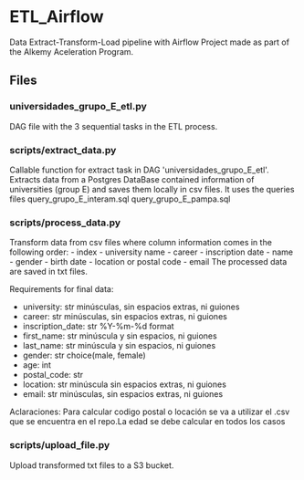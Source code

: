 # ETL_Airflow
Data Extract-Transform-Load pipeline with Airflow
Project made as part of the Alkemy Aceleration Program.

## Files

### universidades_grupo_E_etl.py
DAG file with the 3 sequential tasks in the ETL process.

### scripts/extract_data.py 
Callable function for extract task in DAG 'universidades_grupo_E_etl'.
   Extracts data from a Postgres DataBase contained information of universities (group E)
    and saves them locally in csv files.
It uses the queries files
query_grupo_E_interam.sql
query_grupo_E_pampa.sql

### scripts/process_data.py 
Transform data from csv files where column information comes
        in the following order:
        - index
        - university name
        - career
        - inscription date
        - name
        - gender
        - birth date
        - location or postal code
        - email
        The processed data are saved in txt files.


Requirements for final data:
- university: str minúsculas, sin espacios extras, ni guiones
- career: str minúsculas, sin espacios extras, ni guiones
- inscription_date: str %Y-%m-%d format
- first_name: str minúscula y sin espacios, ni guiones
- last_name: str minúscula y sin espacios, ni guiones
- gender: str choice(male, female)
- age: int
- postal_code: str
- location: str minúscula sin espacios extras, ni guiones
- email: str minúsculas, sin espacios extras, ni guiones

Aclaraciones: Para calcular codigo postal o locación se va a utilizar el .csv que se encuentra en el repo.La edad se debe calcular en todos los casos

### scripts/upload_file.py
Upload transformed txt files to a S3 bucket.
